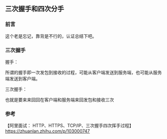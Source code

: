 ## 三次握手和四次分手

### 前言

这个老是忘记，靠背是不行的，认证总结下吧。 

### 三次握手

握手：  

所谓的握手即一次发包到接收的过程，可能从客户端发送到服务端，也可能从服务端发送到客户端。  

三次握手：  

也就是要来来回回在客户端和服务端来回发包和接收三次  











### 参考
【阿里面试： HTTP、HTTPS、TCP/IP、三次握手四次挥手过程】https://zhuanlan.zhihu.com/p/103000747  